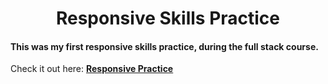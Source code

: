 <h1 align="center">Responsive Skills Practice</h1>

#### This was my first responsive skills practice, during the full stack course.

<p>
  Check it out here: <a href="https://mjrmartins.github.io/first-responsive-practice/" target="_blank"><b>Responsive Practice</b></a>
</p>
